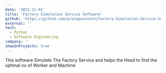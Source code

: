 ```yaml
---
date: '2022-11-01'
title: 'Factory Simulation Service Software'
github: 'https://github.com/pratapavinesh/Factory-Simulation-Service-Software'
external: ''
tech:
  - Python
  - Software Engineering
company: ''
showInProjects: true
---
```


This software Simulate The Factory Service and helps the Head to find the optimal no of Worker and Machine

